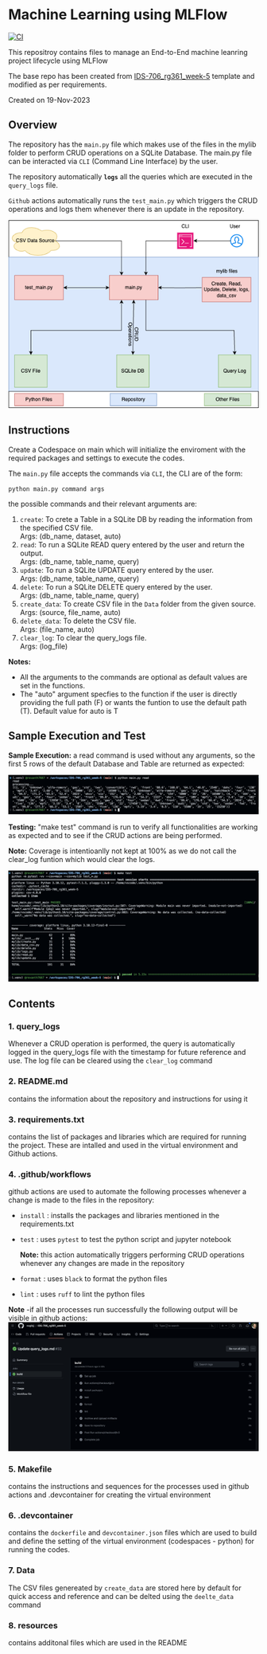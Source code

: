 # Machine Learning using MLFlow

[![CI](https://github.com/nogibjj/IDS-706_rg361_week-12/actions/workflows/cicd.yml/badge.svg)](https://github.com/nogibjj/IDS-706_rg361_week-12/actions/workflows/cicd.yml)

This repositroy contains files to manage an End-to-End machine leanring project lifecycle using MLFlow

The base repo has been created from [IDS-706_rg361_week-5](https://github.com/nogibjj/IDS-706_rg361_week-5) template and modified as per requirements.

Created on 19-Nov-2023

## Overview

The repository has the ``main.py`` file which makes use of the files in the mylib folder to perform CRUD operations on a SQLite Database. The main.py file can be interacted via ``CLI`` (Command Line Interface) by the user.

The repository automatically **``logs``** all the queries which are executed in the ``query_logs`` file.

``Github`` actions automatically runs the ``test_main.py`` which triggers the CRUD operations and logs them whenever there is an update in the repository.

![Schema](resources/schema.png)

## Instructions

Create a Codespace on main which will initialize the enviroment with the required packages and settings to execute the codes.

The ``main.py`` file accepts the commands via ``CLI``, the CLI are of the form:

```console
python main.py command args
```
the possible commands and their relevant arguments are:
1. ``create``: To crete a Table in a SQLite DB by reading the information from the specified CSV file.<br>Args: (db_name, dataset, auto)
2. ``read``: To run a SQLite READ query entered by the user and return the output.<br>Args: (db_name, table_name, query)
3. ``update``: To run a SQLite UPDATE query entered by the user.<br>Args: (db_name, table_name, query)
4. ``delete``: To run a SQLite DELETE query entered by the user.<br>Args: (db_name, table_name, query)
5. ``create_data``: To create CSV file in the ``Data`` folder from the given source.<br>Args: (source, file_name, auto)
6. ``delete_data``: To delete the CSV file.<br>Args: (file_name, auto)
7. ``clear_log``: To clear the query_logs file.<br>Args: (log_file)

**Notes:** 
- All the arguments to the commands are optional as default values are set in the functions.
- The "auto" argument specfies to the function if the user is directly providing the full path (F) or wants the funtion to use the default path (T). Default value for auto is T

## Sample Execution and Test
  **Sample Execution:** a read command is used without any arguments, so the first 5 rows of the default Database and Table are returned as expected:

   ![Sample_Execution](resources/sample_execution.png)

**Testing:** "make test" command is run to verify all functionalities are working as expected and to see if the CRUD actions are being performed.

**Note:** Coverage is intentioanlly not kept at 100% as we do not call the clear_log funtion which would clear the logs.

![Test Execution](resources/test.png)


## Contents

### 1. query_logs
  Whenever a  CRUD operation is performed, the query is automatically logged in the query_logs file with the timestamp for future reference and use. The log file can be cleared using the ``clear_log`` command

### 2. README.md
   contains the information about the repository and instructions for using it
   
### 3. requirements.txt
   contains the list of packages and libraries which are required for running the project. These are intalled and used in the virtual environment and Github actions.
   
### 4. .github/workflows
   github actions are used to automate the following processes whenever a change is made to the files in the repository:
   - ``install`` : installs the packages and libraries mentioned in the requirements.txt
   - ``test`` : uses ``pytest`` to test the python script and jupyter notebook
      
      **Note:** this action automatically triggers performing CRUD operations whenever any changes are made in the repository
     
   - ``format`` : uses ``black`` to format the python files
   - ``lint`` : uses ``ruff`` to lint the python files
   
     
   **Note** -if all the processes run successfully the following output will be visible in github actions:
   ![Success Build](resources/build.png)
   
### 5. Makefile
   contains the instructions and sequences for the processes used in github actions and .devcontainer for creating the virtual environment
   
### 6. .devcontainer
   contains the ``dockerfile`` and ``devcontainer.json`` files which are used to build and define the setting of the virtual environment (codespaces - python) for running the codes.

### 7. Data
   The CSV files genereated by ``create_data`` are stored here by default for quick access and reference and can be delted using the ``deelte_data`` command

### 8. resources 
   contains additonal files which are used in the README




  
